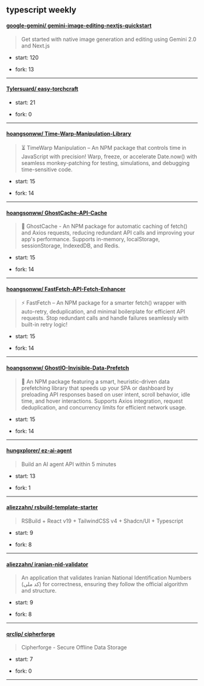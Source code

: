 ## typescript weekly

#### [google-gemini/ gemini-image-editing-nextjs-quickstart](https://github.com/google-gemini/gemini-image-editing-nextjs-quickstart)
>  Get started with native image generation and editing using Gemini 2.0 and Next.js
+ start: 120
+ fork: 13
---
#### [Tylersuard/ easy-torchcraft](https://github.com/Tylersuard/easy-torchcraft)
>  
+ start: 21
+ fork: 0
---
#### [hoangsonww/ Time-Warp-Manipulation-Library](https://github.com/hoangsonww/Time-Warp-Manipulation-Library)
>  ⏳ TimeWarp Manipulation – An NPM package that controls time in JavaScript with precision! Warp, freeze, or accelerate Date.now() with seamless monkey-patching for testing, simulations, and debugging time-sensitive code.
+ start: 15
+ fork: 14
---
#### [hoangsonww/ GhostCache-API-Cache](https://github.com/hoangsonww/GhostCache-API-Cache)
>  💾 GhostCache - An NPM package for automatic caching of fetch() and Axios requests, reducing redundant API calls and improving your app's performance. Supports in-memory, localStorage, sessionStorage, IndexedDB, and Redis.
+ start: 15
+ fork: 14
---
#### [hoangsonww/ FastFetch-API-Fetch-Enhancer](https://github.com/hoangsonww/FastFetch-API-Fetch-Enhancer)
>  ⚡ FastFetch – An NPM package for a smarter fetch() wrapper with auto-retry, deduplication, and minimal boilerplate for efficient API requests. Stop redundant calls and handle failures seamlessly with built-in retry logic!
+ start: 15
+ fork: 14
---
#### [hoangsonww/ GhostIO-Invisible-Data-Prefetch](https://github.com/hoangsonww/GhostIO-Invisible-Data-Prefetch)
>  👻 An NPM package featuring a smart, heuristic-driven data prefetching library that speeds up your SPA or dashboard by preloading API responses based on user intent, scroll behavior, idle time, and hover interactions. Supports Axios integration, request deduplication, and concurrency limits for efficient network usage.
+ start: 15
+ fork: 14
---
#### [hungxplorer/ ez-ai-agent](https://github.com/hungxplorer/ez-ai-agent)
>  Build an AI agent API within 5 minutes
+ start: 13
+ fork: 1
---
#### [aliezzahn/ rsbuild-template-starter](https://github.com/aliezzahn/rsbuild-template-starter)
>  RSBuild + React v19 + TailwindCSS v4 + Shadcn/UI + Typescript
+ start: 9
+ fork: 8
---
#### [aliezzahn/ iranian-nid-validator](https://github.com/aliezzahn/iranian-nid-validator)
>  An application that validates Iranian National Identification Numbers (کد ملی) for correctness, ensuring they follow the official algorithm and structure.
+ start: 9
+ fork: 8
---
#### [qrclip/ cipherforge](https://github.com/qrclip/cipherforge)
>  Cipherforge - Secure Offline Data Storage
+ start: 7
+ fork: 0
---